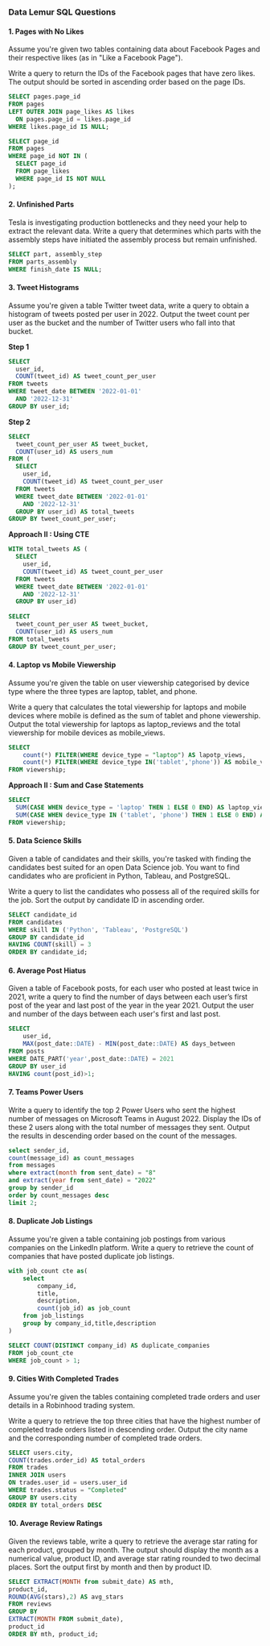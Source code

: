 ### Data Lemur SQL Questions

#### 1. Pages with No Likes

Assume you're given two tables containing data about Facebook Pages and their respective likes (as in "Like a Facebook Page").

Write a query to return the IDs of the Facebook pages that have zero likes. The output should be sorted in ascending order based on the page IDs.

```sql
SELECT pages.page_id
FROM pages
LEFT OUTER JOIN page_likes AS likes
  ON pages.page_id = likes.page_id
WHERE likes.page_id IS NULL;
```

```sql
SELECT page_id
FROM pages
WHERE page_id NOT IN (
  SELECT page_id
  FROM page_likes
  WHERE page_id IS NOT NULL
);
```

#### 2. Unfinished Parts

Tesla is investigating production bottlenecks and they need your help to extract the relevant data. Write a query that determines which parts with the assembly steps have initiated the assembly process but remain unfinished.

```sql
SELECT part, assembly_step
FROM parts_assembly
WHERE finish_date IS NULL;
```

#### 3. Tweet Histograms

Assume you're given a table Twitter tweet data, write a query to obtain a histogram of tweets posted per user in 2022. Output the tweet count per user as the bucket and the number of Twitter users who fall into that bucket.

**Step 1**

```sql
SELECT 
  user_id, 
  COUNT(tweet_id) AS tweet_count_per_user 
FROM tweets 
WHERE tweet_date BETWEEN '2022-01-01' 
  AND '2022-12-31'
GROUP BY user_id;
```

**Step 2**

```sql
SELECT 
  tweet_count_per_user AS tweet_bucket, 
  COUNT(user_id) AS users_num 
FROM (
  SELECT 
    user_id, 
    COUNT(tweet_id) AS tweet_count_per_user 
  FROM tweets 
  WHERE tweet_date BETWEEN '2022-01-01' 
    AND '2022-12-31'
  GROUP BY user_id) AS total_tweets 
GROUP BY tweet_count_per_user;
```

**Approach II : Using CTE**

```sql
WITH total_tweets AS (
  SELECT 
    user_id, 
    COUNT(tweet_id) AS tweet_count_per_user
  FROM tweets 
  WHERE tweet_date BETWEEN '2022-01-01' 
    AND '2022-12-31' 
  GROUP BY user_id) 
  
SELECT 
  tweet_count_per_user AS tweet_bucket, 
  COUNT(user_id) AS users_num 
FROM total_tweets 
GROUP BY tweet_count_per_user;
```

#### 4. Laptop vs Mobile Viewership

Assume you're given the table on user viewership categorised by device type where the three types are laptop, tablet, and phone.

Write a query that calculates the total viewership for laptops and mobile devices where mobile is defined as the sum of tablet and phone viewership. Output the total viewership for laptops as laptop_reviews and the total viewership for mobile devices as mobile_views.

```sql
SELECT
    count(*) FILTER(WHERE device_type = "laptop") AS lapotp_views,
    count(*) FILTER(WHERE device_type IN('tablet','phone')) AS mobile_views
FROM viewership;
```

**Approach II : Sum and Case Statements**

```sql
SELECT 
  SUM(CASE WHEN device_type = 'laptop' THEN 1 ELSE 0 END) AS laptop_views, 
  SUM(CASE WHEN device_type IN ('tablet', 'phone') THEN 1 ELSE 0 END) AS mobile_views 
FROM viewership;
```

#### 5. Data Science Skills

Given a table of candidates and their skills, you're tasked with finding the candidates best suited for an open Data Science job. You want to find candidates who are proficient in Python, Tableau, and PostgreSQL.

Write a query to list the candidates who possess all of the required skills for the job. Sort the output by candidate ID in ascending order.

```sql
SELECT candidate_id
FROM candidates
WHERE skill IN ('Python', 'Tableau', 'PostgreSQL')
GROUP BY candidate_id
HAVING COUNT(skill) = 3
ORDER BY candidate_id;
```

#### 6. Average Post Hiatus

Given a table of Facebook posts, for each user who posted at least twice in 2021, write a query to find the number of days between each user’s first post of the year and last post of the year in the year 2021. Output the user and number of the days between each user's first and last post.

```sql
SELECT 
    user_id,
    MAX(post_date::DATE) - MIN(post_date::DATE) AS days_between
FROM posts
WHERE DATE_PART('year',post_date::DATE) = 2021
GROUP BY user_id
HAVING count(post_id)>1;
```

#### 7. Teams Power Users

Write a query to identify the top 2 Power Users who sent the highest number of messages on Microsoft Teams in August 2022. Display the IDs of these 2 users along with the total number of messages they sent. Output the results in descending order based on the count of the messages.

```sql
select sender_id,
count(message_id) as count_messages
from messages
where extract(month from sent_date) = "8"
and extract(year from sent_date) = "2022"
group by sender_id
order by count_messages desc
limit 2;
```

#### 8. Duplicate Job Listings

Assume you're given a table containing job postings from various companies on the LinkedIn platform. Write a query to retrieve the count of companies that have posted duplicate job listings.

```sql
with job_count cte as(
    select 
        company_id,
        title,
        description,
        count(job_id) as job_count
    from job_listings
    group by company_id,title,description
)

SELECT COUNT(DISTINCT company_id) AS duplicate_companies
FROM job_count_cte
WHERE job_count > 1;
```

#### 9. Cities With Completed Trades

Assume you're given the tables containing completed trade orders and user details in a Robinhood trading system.

Write a query to retrieve the top three cities that have the highest number of completed trade orders listed in descending order. Output the city name and the corresponding number of completed trade orders.

```sql
SELECT users.city,
COUNT(trades.order_id) AS total_orders
FROM trades
INNER JOIN users
ON trades.user_id = users.user_id
WHERE trades.status = "Completed"
GROUP BY users.city
ORDER BY total_orders DESC
```

#### 10. Average Review Ratings

Given the reviews table, write a query to retrieve the average star rating for each product, grouped by month. The output should display the month as a numerical value, product ID, and average star rating rounded to two decimal places. Sort the output first by month and then by product ID.

```sql
SELECT EXTRACT(MONTH from submit_date) AS mth,
product_id,
ROUND(AVG(stars),2) AS avg_stars
FROM reviews
GROUP BY 
EXTRACT(MONTH FROM submit_date), 
product_id
ORDER BY mth, product_id;
```

